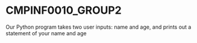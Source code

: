 # CMPINF0010_GROUP2
Our Python program takes two user inputs: name and age, and prints out a statement of your name and age 